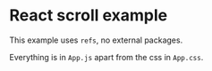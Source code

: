 # React scroll example

This example uses `refs`, no external packages.

Everything is in `App.js` apart from the css in `App.css`.

